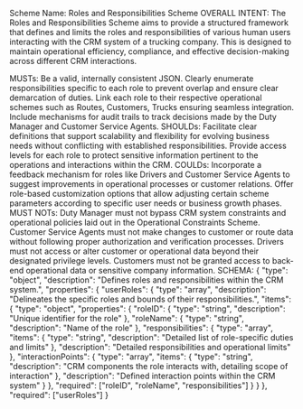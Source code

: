 Scheme Name: Roles and Responsibilities Scheme
OVERALL INTENT:
The Roles and Responsibilities Scheme aims to provide a structured framework that defines and limits the roles and responsibilities of various human users interacting with the CRM system of a trucking company. This is designed to maintain operational efficiency, compliance, and effective decision-making across different CRM interactions.

MUSTs:
Be a valid, internally consistent JSON.
Clearly enumerate responsibilities specific to each role to prevent overlap and ensure clear demarcation of duties.
Link each role to their respective operational schemes such as Routes, Customers, Trucks ensuring seamless integration.
Include mechanisms for audit trails to track decisions made by the Duty Manager and Customer Service Agents.
SHOULDs:
Facilitate clear definitions that support scalability and flexibility for evolving business needs without conflicting with established responsibilities.
Provide access levels for each role to protect sensitive information pertinent to the operations and interactions within the CRM.
COULDs:
Incorporate a feedback mechanism for roles like Drivers and Customer Service Agents to suggest improvements in operational processes or customer relations.
Offer role-based customization options that allow adjusting certain scheme parameters according to specific user needs or business growth phases.
MUST NOTs:
Duty Manager must not bypass CRM system constraints and operational policies laid out in the Operational Constraints Scheme.
Customer Service Agents must not make changes to customer or route data without following proper authorization and verification processes.
Drivers must not access or alter customer or operational data beyond their designated privilege levels.
Customers must not be granted access to back-end operational data or sensitive company information.
SCHEMA:
{
  "type": "object",
  "description": "Defines roles and responsibilities within the CRM system.",
  "properties": {
    "userRoles": {
      "type": "array",
      "description": "Delineates the specific roles and bounds of their responsibilities.",
      "items": {
        "type": "object",
        "properties": {
          "roleID": {
            "type": "string",
            "description": "Unique identifier for the role"
          },
          "roleName": {
            "type": "string",
            "description": "Name of the role"
          },
          "responsibilities": {
            "type": "array",
            "items": {
              "type": "string",
              "description": "Detailed list of role-specific duties and limits"
            },
            "description": "Detailed responsibilities and operational limits"
          },
          "interactionPoints": {
            "type": "array",
            "items": {
              "type": "string",
              "description": "CRM components the role interacts with, detailing scope of interaction"
            },
            "description": "Defined interaction points within the CRM system"
          }
        },
        "required": ["roleID", "roleName", "responsibilities"]
      }
    }
  },
  "required": ["userRoles"]
}